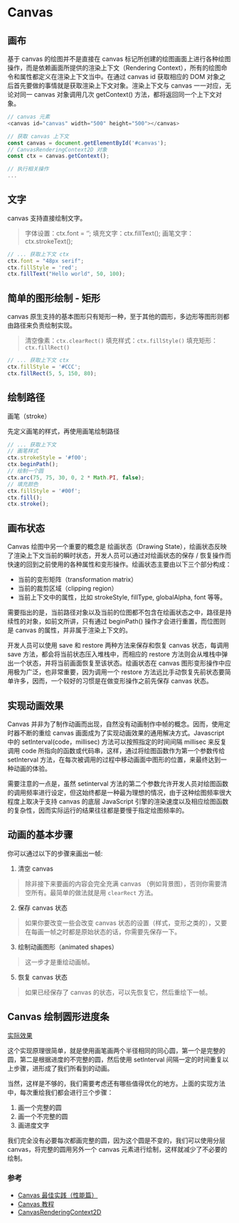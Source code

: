 # Canvas

## 画布

基于 canvas 的绘图并不是直接在 canvas 标记所创建的绘图画面上进行各种绘图操作，而是依赖画面所提供的渲染上下文（Rendering Context），所有的绘图命令和属性都定义在渲染上下文当中。在通过 canvas id 获取相应的 DOM 对象之后首先要做的事情就是获取渲染上下文对象。渲染上下文与 canvas 一一对应，无论对同一 canvas 对象调用几次 getContext() 方法，都将返回同一个上下文对象。

```js 
// canvas 元素
<canvas id="canvas" width="500" height="500"></canvas>

// 获取 canvas 上下文
const canvas = document.getElementById('#canvas');
// CanvasRenderingContext2D 对象
const ctx = canvas.getContext();

// 执行相关操作
...
```

## 文字

canvas 支持直接绘制文字。

> 字体设置：ctx.font = ‘’;
> 填充文字：ctx.fillText();
> 画笔文字：ctx.strokeText();

```js
// ... 获取上下文 ctx
ctx.font = "48px serif";
ctx.fillStyle = 'red';
ctx.fillText("Hello world", 50, 100);
```

## 简单的图形绘制 - 矩形

canvas 原生支持的基本图形只有矩形一种，至于其他的圆形，多边形等图形则都由路径来负责绘制实现。

> 清空像素：`ctx.clearRect()`
> 填充样式：`ctx.fillStyle()`
> 填充矩形：`ctx.fillRect()`

```js
// ... 获取上下文 ctx
ctx.fillStyle = '#CCC';
ctx.fillRect(5, 5, 150, 80);
```

## 绘制路径

画笔（stroke）

先定义画笔的样式，再使用画笔绘制路径

```js
// ... 获取上下文
// 画笔样式
ctx.strokeStyle = '#f00';
ctx.beginPath(); 
// 绘制一个圆
ctx.arc(75, 75, 30, 0, 2 * Math.PI, false);
// 填充颜色
ctx.fillStyle = '#00f';
ctx.fill();
ctx.stroke();
```

## 画布状态

Canvas 绘图中另一个重要的概念是 绘画状态（Drawing State），绘画状态反映了渲染上下文当前的瞬时状态，开发人员可以通过对绘画状态的保存 / 恢复操作而快速的回到之前使用的各种属性和变形操作。绘画状态主要由以下三个部分构成：

- 当前的变形矩阵（transformation matrix）
- 当前的裁剪区域（clipping region）
- 当前上下文中的属性，比如 strokeStyle, fillType, globalAlpha, font 等等。

需要指出的是，当前路径对象以及当前的位图都不包含在绘画状态之中，路径是持续性的对象，如前文所讲，只有通过 beginPath() 操作才会进行重置，而位图则是 canvas 的属性，并非属于渲染上下文的。

开发人员可以使用 save 和 restore 两种方法来保存和恢复 canvas 状态，每调用 save 方法，都会将当前状态压入堆栈中，而相应的 restore 方法则会从堆栈中弹出一个状态，并将当前画面恢复至该状态。绘画状态在 canvas 图形变形操作中应用极为广泛，也非常重要，因为调用一个 restore 方法远比手动恢复先前状态要简单许多，因而，一个较好的习惯是在做变形操作之前先保存 canvas 状态。

## 实现动画效果

Canvas 并非为了制作动画而出现，自然没有动画制作中帧的概念。因而，使用定时器不断的重绘 canvas 画面成为了实现动画效果的通用解决方式。Javascript 中的 setInterval(code，millisec) 方法可以按照指定的时间间隔 millisec 来反复调用 code 所指向的函数或代码串，这样，通过将绘图函数作为第一个参数传给 setInterval 方法，在每次被调用的过程中移动画面中图形的位置，来最终达到一种动画的体验。

需要注意的一点是，虽然 setinterval 方法的第二个参数允许开发人员对绘图函数的调用频率进行设定，但这始终都是一种最为理想的情况，由于这种绘图频率很大程度上取决于支持 canvas 的底层 JavaScript 引擎的渲染速度以及相应绘图函数的复杂性，因而实际运行的结果往往都是要慢于指定绘图频率的。

## 动画的基本步骤

你可以通过以下的步骤来画出一帧:

1.  清空 canvas
> 除非接下来要画的内容会完全充满 canvas （例如背景图），否则你需要清空所有。最简单的做法就是用 `clearRect` 方法。
2.  保存 canvas 状态
> 如果你要改变一些会改变 canvas 状态的设置（样式，变形之类的），又要在每画一帧之时都是原始状态的话，你需要先保存一下。
3.  绘制动画图形（animated shapes）
> 这一步才是重绘动画帧。
5.  恢复 canvas 状态
> 如果已经保存了 canvas 的状态，可以先恢复它，然后重绘下一帧。


## Canvas 绘制圆形进度条

[实际效果](http://jsrun.net/AvgKp/edit)

这个实现原理很简单，就是使用画笔画两个半径相同的同心圆，第一个是完整的圆，第二是根据进度的不完整的圆，然后使用 setInterval 间隔一定的时间重复以上步骤，进形成了我们所看到的动画。

当然，这样是不够的，我们需要考虑还有哪些值得优化的地方。上面的实现方法中，每次重绘我们都会进行三个步骤：

1. 画一个完整的圆
2. 画一个不完整的圆
3. 画进度文字

我们完全没有必要每次都画完整的圆，因为这个圆是不变的，我们可以使用分层 canvas，将完整的圆用另外一个 canvas 元素进行绘制，这样就减少了不必要的绘制。

### 参考

- [Canvas 最佳实践（性能篇）](http://taobaofed.org/blog/2016/02/22/canvas-performance/)
- [Canvas 教程](https://developer.mozilla.org/zh-CN/docs/Web/API/Canvas_API/Tutorial)
- [CanvasRenderingContext2D](https://developer.mozilla.org/en-US/docs/Web/API/CanvasRenderingContext2D)

